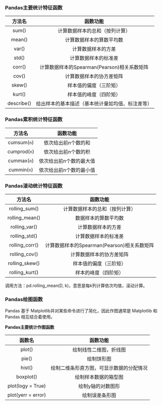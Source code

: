 ### Pandas主要统计特征函数

|方法名|函数功能|
|:-:|:-:|
|sum()|计算数据样本的总和（按列计算）|
|mean()|计算数据样本的算数平均数|
|var()|计算数据样本的方差|
|std()|计算数据样本的标准差|
|corr()|计算数据样本的Spearman(Pearson)相关系数矩阵|
|cov()|计算数据样本的协方差矩阵|
|skew()|样本值的偏度（三阶矩）|
|kurt()|样本值的峰度（四阶矩）|
|describe()|给出样本的基本描述（基本统计量如均值、标注差等）|


### Pandas累积统计特征函数

|方法名|函数功能|
|:-:|:-:|
|cumsum(`n`)|依次给出前n个数的和|
|cumprod(`n`)|依次给出前n个数的积|
|cummax(`n`)|依次给出前n个数的最大值|
|cummin(`n`)|依次给出前n个数的最小值|


### Pandas滚动统计特征函数

|方法名|函数功能|
|:-:|:-:|
|rolling_sum()|计算数据样本的总和（按列计算）|
|rolling_mean()|数据样本的算数平均数|
|rolling_var()|计算数据样本的方差|
|rolling_std()|计算数据样本的标准差|
|rolling_corr()|计算数据样本的Spearman(Pearson)相关系数矩阵|
|rolling_cov()|计算数据样本的协方差矩阵|
|rolling_skew()|样本值的偏度（三阶矩）|
|rolling_kurt()|样本的峰度（四阶矩）|

调用方法：pd.rolling_mean(D, k)，意思是每k列计算依次均值，滚动计算。


### Pandas绘图函数
Pandas 基于 Matplotlib并对某些命令进行了简化，因此作图通常是 Matplotlib 和 Pandas 相互结合着使用。

**Pandas主要统计作图函数**

|函数名|函数功能|
|:-:|:-:|
|plot()|绘制线性二维图，折线图|
|pie()|绘制饼形图|
|hist()|绘制二维条形直方图，可显示数据的分配情况|
|boxplot()|绘制样本数据的箱型图|
|plot(logy = True)|绘制y轴的对数图形|
|plot(yerr = error)|绘制误差条形图|
